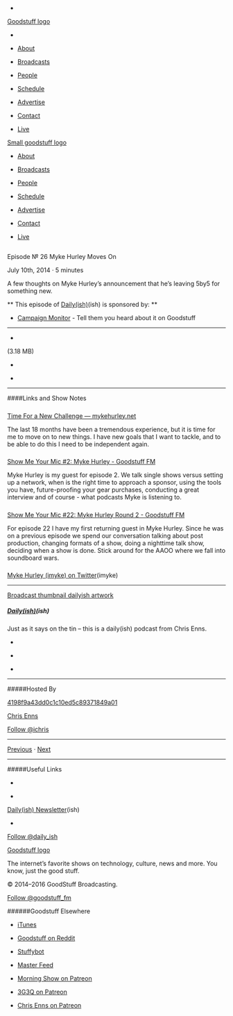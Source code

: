 

-
[Goodstuff logo](http://www.goodstuff.fm/)[](/assets/goodstuff_logo-17c1fe6f378352de5d7345f76152130b.svg)

-


-  [About](/about)

-  [Broadcasts](/broadcasts)

-  [People](/people)

-  [Schedule](/schedule)

-  [Advertise](/advertise)

-  [Contact](/contact)

-  [Live](/live)


[Small goodstuff logo](http://www.goodstuff.fm/)[](/assets/small_goodstuff_logo-bf032e72b9ec41494f4d90905f1ad619.svg)


-  [About](/about)

-  [Broadcasts](/broadcasts)

-  [People](/people)

-  [Schedule](/schedule)

-  [Advertise](/advertise)

-  [Contact](/contact)

-  [Live](/live)


##
Episode № 26
Myke Hurley Moves On


July 10th, 2014
&middot;
5
minutes


A few thoughts on Myke Hurley&rsquo;s announcement that he&rsquo;s leaving 5by5 for something new.


**
This episode of
[Daily(ish)](/dailyish)(ish)
is sponsored by:
**


-  [Campaign Monitor](http://www.campaignmonitor.com/) - Tell them you heard about it on Goodstuff


------------------------------


-
[](http://podcasts-1.feedpress.co/10587/dailyish-26.mp3)(3.18 MB)

-
[](http://twitter.com/intent/tweet?text=Daily(ish)%20%E2%84%96%2026%20on%20@goodstuff_fm%20-%20http://goodstuff.fm/dailyish/26)

-
[](http://www.facebook.com/sharer/sharer.php?u=http://goodstuff.fm/dailyish/26)


------------------------------


####Links and Show Notes

#####
[Time For a New Challenge — mykehurley.net](http://mykehurley.net/blog/time-for-a-new-challenge)


The last 18 months have been a tremendous experience, but it is time for me to move on to new things. I have new goals that I want to tackle, and to be able to do this I need to be independent again.


#####
[Show Me Your Mic #2: Myke Hurley - Goodstuff FM](http://goodstuff.fm/smym/2)


Myke Hurley is my guest for episode 2. We talk single shows versus setting up a network, when is the right time to approach a sponsor, using the tools you have, future-proofing your gear purchases, conducting a great interview and of course - what podcasts Myke is listening to.


#####
[Show Me Your Mic #22: Myke Hurley Round 2 - Goodstuff FM](http://goodstuff.fm/smym/22)


For episode 22 I have my first returning guest in Myke Hurley. Since he was on a previous episode we spend our conversation talking about post production, changing formats of a show, doing a nighttime talk show, deciding when a show is done. Stick around for the AAOO where we fall into soundboard wars.


#####
[Myke Hurley (imyke) on Twitter](https://twitter.com/imyke)(imyke)


------------------------------


[Broadcast thumbnail dailyish artwork](/dailyish)[](https://goodstuffs3.s3.amazonaws.com/uploads/broadcast/image/22/broadcast_thumbnail_dailyish_artwork.png)

##### [Daily(ish)](/dailyish)(ish)


Just as it says on the tin – this is a daily(ish) podcast from Chris Enns.

-
[](https://itunes.apple.com/ca/podcast/pdcst/id815675012)

-
[](http://feeds.goodstuff.fm/dailyish)

-
[](mailto:chris@goodstuff.fm?cc=sponsorship%40goodstuff.fm&subject=%5BGoodStuff%20FM%5D%20Sponsorship%20Inquiry%20for%20Daily%28ish%29)


------------------------------


#####Hosted By


[4198f9a43dd0c1c10ed5c89371849a01](/people/chris-enns)[](http://gravatar.com/avatar/4198f9a43dd0c1c10ed5c89371849a01.png?s=300&r=pg)

[Chris Enns](/people/chris-enns)


[Follow @ichris](https://twitter.com/ichris)


------------------------------


[Previous](/dailyish/25)
&middot;
[Next](/dailyish/27)


------------------------------


#####Useful Links

-
[](mailto:chris@goodstuff.fm?subject=%5BGoodstuff%20FM%5D%20Feedback%20for%20Daily%28ish%29)

-
[Daily(ish) Newsletter](http://www.goodstuff.fm/dailyish/newsletter)(ish)


-
[Follow @daily_ish](https://twitter.com/daily_ish)


[Goodstuff logo](http://www.goodstuff.fm/)[](/assets/goodstuff_logo-17c1fe6f378352de5d7345f76152130b.svg)


The internet’s favorite shows on technology, culture, news and more. You know, just the good stuff.


&copy; 2014&ndash;2016 GoodStuff Broadcasting.

[Follow @goodstuff_fm](https://twitter.com/goodstufffm)


######Goodstuff Elsewhere

-  [iTunes](https://itunes.apple.com/us/artist/goodstuff-fm/id843385597?mt=2)

-  [Goodstuff on Reddit](https://www.reddit.com/r/Goodstuff_fm/)

-  [Stuffybot](http://stuffybot.goodstuff.fm)

-  [Master Feed](/master/feed)

-  [Morning Show on Patreon](https://www.patreon.com/morningshow)

-  [3G3Q on Patreon](https://www.patreon.com/3g3q)

-  [Chris Enns on Patreon](https://www.patreon.com/ichris)
